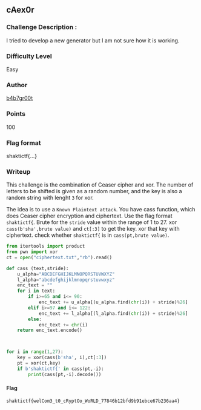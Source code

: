
## cAex0r
### Challenge Description :
I tried to develop a new generator but I am not sure how it is working. 
### Difficulty Level
Easy

### Author
[b4b7gr00t](https://twitter.com/Paavani21)

### Points
100

### Flag format 
shaktictf{...}

### Writeup

This challenge is the combination of Ceaser cipher and xor. The number of letters to be shifted is given as a random number, and the key is also a random string with lenght `3` for xor.

The idea is to use a `Known Plaintext attack`.
 You have cass function, which does Ceaser cipher encryption and ciphertext.
Use the flag format `shaktictf{`.
 Brute for the `stride` value within the range of 1 to 27.
 xor `cass(b'sha',brute value)` and `ct[:3]` to get the key. xor that key with ciphertext. check whether `shaktictf{` is in `cass(pt,brute value)`.
 
```python
from itertools import product
from pwn import xor
ct = open("ciphertext.txt","rb").read()

def cass (text,stride):
    u_alpha="ABCDEFGHIJKLMNOPQRSTUVWXYZ"
    l_alpha="abcdefghijklmnopqrstuvwxyz"
    enc_text = ""
    for i in text:
        if i>=65 and i<= 90:
            enc_text += u_alpha[(u_alpha.find(chr(i)) + stride)%26]
        elif i>=97 and i<= 122:
            enc_text += l_alpha[(l_alpha.find(chr(i)) + stride)%26]
        else:
            enc_text += chr(i)
    return enc_text.encode()



for i in range(1,27):
    key = xor(cass(b'sha', i),ct[:3])
    pt = xor(ct,key)
    if b'shaktictf{' in cass(pt,-i):
        print(cass(pt,-i).decode())


```


#### Flag 
`shaktictf{welCom3_t0_cRyptOo_WoRLD_77846b12bfd9b91ebce67b236aa4}`



